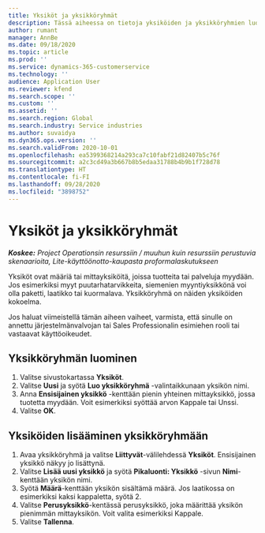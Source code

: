 ```yaml
---
title: Yksiköt ja yksikköryhmät
description: Tässä aiheessa on tietoja yksiköiden ja yksikköryhmien luomisesta Dynamics 365 Project Operationsissa.
author: rumant
manager: AnnBe
ms.date: 09/18/2020
ms.topic: article
ms.prod: ''
ms.service: dynamics-365-customerservice
ms.technology: ''
audience: Application User
ms.reviewer: kfend
ms.search.scope: ''
ms.custom: ''
ms.assetid: ''
ms.search.region: Global
ms.search.industry: Service industries
ms.author: suvaidya
ms.dyn365.ops.version: ''
ms.search.validFrom: 2020-10-01
ms.openlocfilehash: ea5399368214a293ca7c10fabf21d82407b5c76f
ms.sourcegitcommit: a2c3cd49a3b667b8b5edaa31788b4b9b1f728d78
ms.translationtype: HT
ms.contentlocale: fi-FI
ms.lasthandoff: 09/28/2020
ms.locfileid: "3898752"
---
```

# <a name="units-and-unit-groups"></a>Yksiköt ja yksikköryhmät

_**Koskee:** Project Operationsin resurssiin / muuhun kuin resurssiin perustuvia skenaarioita, Lite-käyttöönotto-kaupasta proformalaskutukseen_

Yksiköt ovat määriä tai mittayksiköitä, joissa tuotteita tai palveluja myydään. Jos esimerkiksi myyt puutarhatarvikkeita, siemenien myyntiyksikkönä voi olla paketti, laatikko tai kuormalava. Yksikköryhmä on näiden yksiköiden kokoelma.

Jos haluat viimeistellä tämän aiheen vaiheet, varmista, että sinulle on annettu järjestelmänvalvojan tai Sales Professionalin esimiehen rooli tai vastaavat käyttöoikeudet.

## <a name="create-a-unit-group"></a>Yksikköryhmän luominen

1. Valitse sivustokartassa **Yksiköt**.
2. Valitse **Uusi** ja syötä **Luo yksikköryhmä** -valintaikkunaan yksikön nimi.
3. Anna **Ensisijainen yksikkö** -kenttään pienin yhteinen mittayksikkö, jossa tuotetta myydään. Voit esimerkiksi syöttää arvon Kappale tai Unssi.
4. Valitse **OK**.

## <a name="add-units-to-a-unit-group"></a>Yksiköiden lisääminen yksikköryhmään

1. Avaa yksikköryhmä ja valitse **Liittyvät**-välilehdessä **Yksiköt**. Ensisijainen yksikkö näkyy jo lisättynä.
2. Valitse **Lisää uusi yksikkö** ja syötä **Pikaluonti: Yksikkö** -sivun **Nimi**-kenttään yksikön nimi.
3. Syötä **Määrä**-kenttään yksikön sisältämä määrä. Jos laatikossa on esimerkiksi kaksi kappaletta, syötä 2. 
4. Valitse **Perusyksikkö**-kentässä perusyksikkö, joka määrittää yksikön pienimmän mittayksikön. Voit valita esimerkiksi Kappale.
5. Valitse **Tallenna**.
